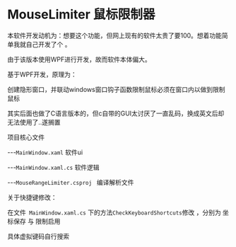 # MouseLimiter 鼠标限制器



本软件开发动机为：想要这个功能，但网上现有的软件太贵了要100。想着功能简单我就自己开发了个 。

由于该版本使用WPF进行开发，故而软件本体偏大。

基于WPF开发，原理为：

创建隐形窗口，并联动windows窗口钩子函数限制鼠标必须在窗口内以做到限制鼠标

其实后面也做了C语言版本的，但c自带的GUI太讨厌了一直乱码，换成英文后却无法使用了..遂搁置



项目核心文件

---`MainWindow.xaml`  软件ui

---`MainWindow.xaml.cs`  软件逻辑

---`MouseRangeLimiter.csproj ` 编译解析文件



关于快捷键修改：

在文件` MainWindow.xaml.cs` 下的方法`CheckKeyboardShortcuts`修改 ，分别为 坐标保存 与 限制启用

具体虚拟键码自行搜索
